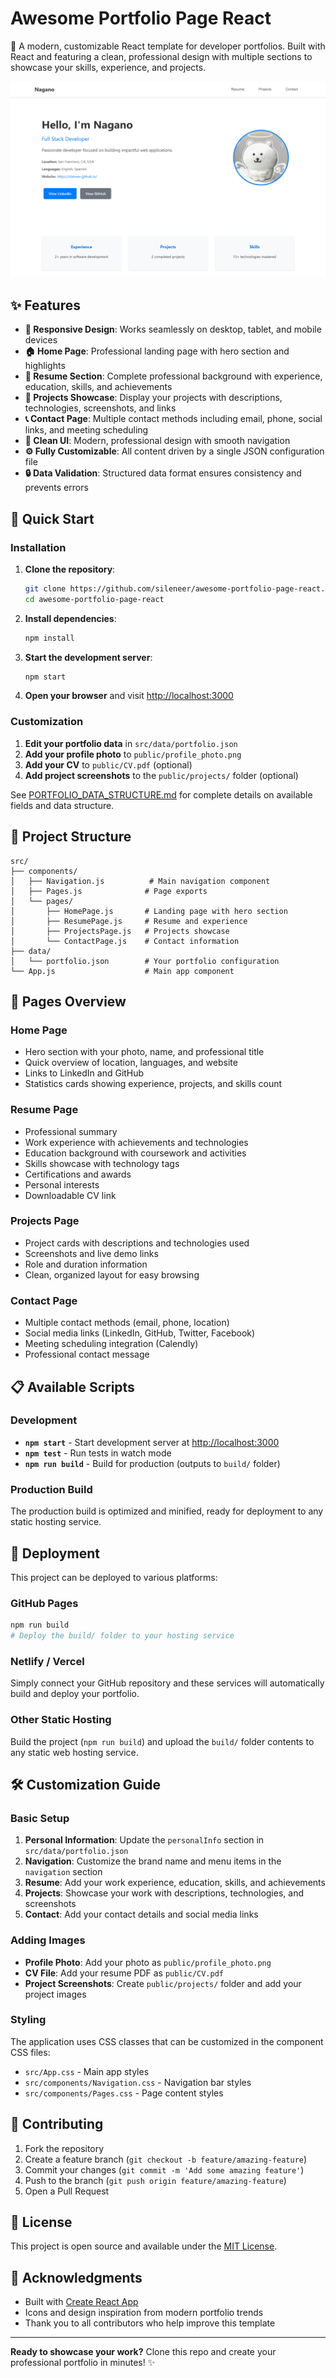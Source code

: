 # Awesome Portfolio Page React

🚀 A modern, customizable React template for developer portfolios. Built with React and featuring a clean, professional design with multiple sections to showcase your skills, experience, and projects.

![Portfolio Screenshot](/readme-screenshot1.png)

## ✨ Features

- **📱 Responsive Design**: Works seamlessly on desktop, tablet, and mobile devices
- **🏠 Home Page**: Professional landing page with hero section and highlights
- **📄 Resume Section**: Complete professional background with experience, education, skills, and achievements
- **💼 Projects Showcase**: Display your projects with descriptions, technologies, screenshots, and links
- **📞 Contact Page**: Multiple contact methods including email, phone, social links, and meeting scheduling
- **🎨 Clean UI**: Modern, professional design with smooth navigation
- **⚙️ Fully Customizable**: All content driven by a single JSON configuration file
- **🔒 Data Validation**: Structured data format ensures consistency and prevents errors

## 🚀 Quick Start

### Installation

1. **Clone the repository**:
   ```bash
   git clone https://github.com/sileneer/awesome-portfolio-page-react.git
   cd awesome-portfolio-page-react
   ```

2. **Install dependencies**:
   ```bash
   npm install
   ```

3. **Start the development server**:
   ```bash
   npm start
   ```

4. **Open your browser** and visit [http://localhost:3000](http://localhost:3000)

### Customization

1. **Edit your portfolio data** in `src/data/portfolio.json`
2. **Add your profile photo** to `public/profile_photo.png`
3. **Add your CV** to `public/CV.pdf` (optional)
4. **Add project screenshots** to the `public/projects/` folder (optional)

See [PORTFOLIO_DATA_STRUCTURE.md](./PORTFOLIO_DATA_STRUCTURE.md) for complete details on available fields and data structure.

## 📁 Project Structure

```
src/
├── components/
│   ├── Navigation.js          # Main navigation component
│   ├── Pages.js              # Page exports
│   └── pages/
│       ├── HomePage.js       # Landing page with hero section
│       ├── ResumePage.js     # Resume and experience
│       ├── ProjectsPage.js   # Projects showcase
│       └── ContactPage.js    # Contact information
├── data/
│   └── portfolio.json        # Your portfolio configuration
└── App.js                    # Main app component
```

## 🎨 Pages Overview

### Home Page
- Hero section with your photo, name, and professional title
- Quick overview of location, languages, and website
- Links to LinkedIn and GitHub
- Statistics cards showing experience, projects, and skills count

### Resume Page
- Professional summary
- Work experience with achievements and technologies
- Education background with coursework and activities
- Skills showcase with technology tags
- Certifications and awards
- Personal interests
- Downloadable CV link

### Projects Page
- Project cards with descriptions and technologies used
- Screenshots and live demo links
- Role and duration information
- Clean, organized layout for easy browsing

### Contact Page
- Multiple contact methods (email, phone, location)
- Social media links (LinkedIn, GitHub, Twitter, Facebook)
- Meeting scheduling integration (Calendly)
- Professional contact message

## 📋 Available Scripts

### Development
- **`npm start`** - Start development server at [http://localhost:3000](http://localhost:3000)
- **`npm test`** - Run tests in watch mode
- **`npm run build`** - Build for production (outputs to `build/` folder)

### Production Build
The production build is optimized and minified, ready for deployment to any static hosting service.

## 🚀 Deployment

This project can be deployed to various platforms:

### GitHub Pages
```bash
npm run build
# Deploy the build/ folder to your hosting service
```

### Netlify / Vercel
Simply connect your GitHub repository and these services will automatically build and deploy your portfolio.

### Other Static Hosting
Build the project (`npm run build`) and upload the `build/` folder contents to any static web hosting service.

## 🛠️ Customization Guide

### Basic Setup
1. **Personal Information**: Update the `personalInfo` section in `src/data/portfolio.json`
2. **Navigation**: Customize the brand name and menu items in the `navigation` section
3. **Resume**: Add your work experience, education, skills, and achievements
4. **Projects**: Showcase your work with descriptions, technologies, and screenshots
5. **Contact**: Add your contact details and social media links

### Adding Images
- **Profile Photo**: Add your photo as `public/profile_photo.png`
- **CV File**: Add your resume PDF as `public/CV.pdf`
- **Project Screenshots**: Create `public/projects/` folder and add your project images

### Styling
The application uses CSS classes that can be customized in the component CSS files:
- `src/App.css` - Main app styles
- `src/components/Navigation.css` - Navigation bar styles
- `src/components/Pages.css` - Page content styles

## 🤝 Contributing

1. Fork the repository
2. Create a feature branch (`git checkout -b feature/amazing-feature`)
3. Commit your changes (`git commit -m 'Add some amazing feature'`)
4. Push to the branch (`git push origin feature/amazing-feature`)
5. Open a Pull Request

## 📝 License

This project is open source and available under the [MIT License](LICENSE).

## 🙏 Acknowledgments

- Built with [Create React App](https://github.com/facebook/create-react-app)
- Icons and design inspiration from modern portfolio trends
- Thank you to all contributors who help improve this template

---

**Ready to showcase your work?** Clone this repo and create your professional portfolio in minutes! ✨
